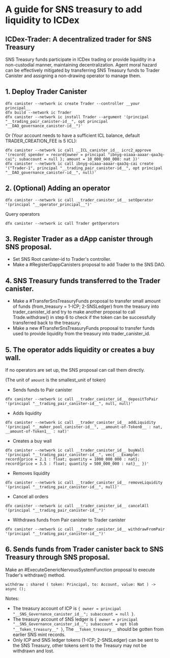 # A guide for SNS treasury to add liquidity to ICDex

## ICDex-Trader: A decentralized trader for SNS Treasury

SNS Treasury funds participate in ICDex trading or provide liquidity in a non-custodial manner, maintaining decentralization. Agent moral hazard can be effectively mitigated by transferring SNS Treasury funds to Trader Canister and assigning a non-drawing operator to manage them. 

## 1. Deploy Trader Canister

```
dfx canister --network ic create Trader --controller __your principal__
dfx build --network ic Trader
dfx canister --network ic install Trader --argument '(principal "__trading_pair_canister-id__", opt principal "__DAO_governance_canister-id__")'
```
Or (Your account needs to have a sufficient ICL balance, default TRADER_CREATION_FEE is 5 ICL): 
```
dfx canister --network ic call __ICL_canister_id__ icrc2_approve '(record{ spender = record{owner = principal "ibnyg-oiaaa-aaaar-qaa3q-cai"; subaccount = null }; amount = 10_000_000_000: nat })'
dfx canister --network ic call ibnyg-oiaaa-aaaar-qaa3q-cai create '("Trader-1", principal "__trading_pair_canister-id__", opt principal "__DAO_governance_canister-id__", null)'
```

## 2. (Optional) Adding an operator
```
dfx canister --network ic call __trader_canister_id__ setOperator '(principal "__operator_principal__")'
```
Query operators
```
dfx canister --network ic call Trader getOperators
```

## 3. Register Trader as a dApp canister through SNS proposal.

- Set SNS Root canister-id to Trader's controller.
- Make a #RegisterDappCanisters proposal to add Trader to the SNS DAO.

## 4. SNS Treasury funds transferred to the Trader canister.

- Make a #TransferSnsTreasuryFunds proposal to transfer small amount of funds (from_treasury = 1-ICP; 2-SNSLedger) from the treasury into trader_canister_id and try to make another proposal to call Trade.withdraw() in step 6 to check if the token can be successfully transferred back to the treasury.
- Make a new #TransferSnsTreasuryFunds proposal to transfer funds used to provide liquidity from the treasury into trader_canister_id.

## 5. The operator adds liquidity or creates a buy wall.

If no operators are set up, the SNS proposal can call them directly.

(The unit of `amount` is the smallest_unit of token)

- Sends funds to Pair canister
```
dfx canister --network ic call __trader_canister_id__ depositToPair '(principal "__trading_pair_canister-id__", null, null)'
```
- Adds liquidity
```
dfx canister --network ic call __trader_canister_id__ addLiquidity '(principal "__maker_pool_canister-id__", __amount-of-Token0__ : nat, __amount-of-Token1__ : nat)'
```
- Creates a buy wall
```
dfx canister --network ic call __trader_canister_id__ buyWall '(principal "__trading_pair_canister-id__", vec{ __Example: record{price = 2.1 : float; quantity = 1000_000_000 : nat}; record{price = 3.5 : float; quantity = 500_000_000 : nat}__ })'
```
- Removes liquidity
```
dfx canister --network ic call __trader_canister_id__ removeLiquidity '(principal "__trading_pair_canister-id__", null)'
```
- Cancel all orders
```
dfx canister --network ic call __trader_canister_id__ cancelAll '(principal "__trading_pair_canister-id__")'
```
- Withdraws funds from Pair canister to Trader canister
```
dfx canister --network ic call __trader_canister_id__ withdrawFromPair '(principal "__trading_pair_canister-id__")'
```

## 6. Sends funds from Trader canister back to SNS Treasury through SNS proposal.
Make an #ExecuteGenericNervousSystemFunction proposal to execute Trader's withdraw() method.
```
withdraw : shared ( token: Principal, to: Account, value: Nat ) -> async ();
```
Notes:
- The treasury account of ICP is `{ owner = principal "__SNS_Governance_canister_id__"; subaccount = null }`.
- The treasury account of SNS ledger is `{ owner = principal "__SNS_Governance_canister_id__"; subaccount = opt blob "__Token_treasury__" }`, The `__Token_treasury__` should be gotten from earlier SNS mint records. 
- Only ICP and SNS ledger tokens (1-ICP; 2-SNSLedger) can be sent to the SNS Treasury, other tokens sent to the Treasury may not be withdrawn and lost.
